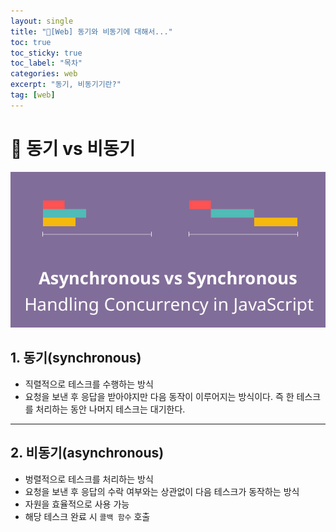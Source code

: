```yaml
---
layout: single
title: "📘[Web] 동기와 비동기에 대해서..."
toc: true
toc_sticky: true
toc_label: "목차"
categories: web
excerpt: "동기, 비동기기란?"
tag: [web]
---
```

# 📘 동기 vs 비동기

![alt text](image.png)

## 1. 동기(synchronous)
- 직렬적으로 테스크를 수행하는 방식
- 요청을 보낸 후 응답을 받아야지만 다음 동작이 이루어지는 방식이다. 즉 한 테스크를 처리하는 동안 나머지 테스크는 대기한다.

---
## 2. 비동기(asynchronous)
- 벙렬적으로 테스크를 처리하는 방식
- 요청을 보낸 후 응답의 수락 여부와는 상관없이 다음 테스크가 동작하는 방식
- 자원을 효율적으로 사용 가능
- 해당 테스크 완료 시 `콜백 함수` 호출 